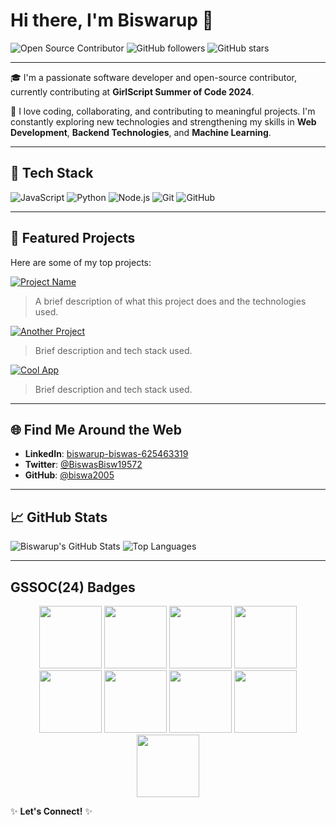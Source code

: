 # Hi there, I'm Biswarup 👋

![Open Source Contributor](https://img.shields.io/badge/Open%20Source-Contributor-brightgreen)
![GitHub followers](https://img.shields.io/github/followers/biswa2005?label=Follow&style=social)
![GitHub stars](https://img.shields.io/github/stars/biswa2005?style=social)

---

🎓 I'm a passionate software developer and open-source contributor, currently contributing at **GirlScript Summer of Code 2024**.

🚀 I love coding, collaborating, and contributing to meaningful projects. I'm constantly exploring new technologies and strengthening my skills in **Web Development**, **Backend Technologies**, and **Machine Learning**.

---

## 🔧 Tech Stack

![JavaScript](https://img.shields.io/badge/JavaScript-ES6+-yellow)
![Python](https://img.shields.io/badge/Python-3.9-blue)
![Node.js](https://img.shields.io/badge/Node.js-Express-green)
![Git](https://img.shields.io/badge/Version%20Control-Git-orange)
![GitHub](https://img.shields.io/badge/Platform-GitHub-blue)

---

## 🌟 Featured Projects

Here are some of my top projects:

[![Project Name](https://img.shields.io/badge/Project-Open%20Source%20Tool-orange)](https://github.com/biswa2005/project-name)
> A brief description of what this project does and the technologies used.

[![Another Project](https://img.shields.io/badge/Project-Web%20Scraper-brightgreen)](https://github.com/biswa2005/another-project)
> Brief description and tech stack used.

[![Cool App](https://img.shields.io/badge/Project-Cool%20App-blueviolet)](https://github.com/biswa2005/cool-app)
> Brief description and tech stack used.

---

## 🌐 Find Me Around the Web

- **LinkedIn**: [biswarup-biswas-625463319](www.linkedin.com/in/biswarup-biswas-625463319)
- **Twitter**: [@BiswasBisw19572](https://twitter.com/BiswasBisw19572)
- **GitHub**: [@biswa2005](https://github.com/biswa2005)

---

## 📈 GitHub Stats

![Biswarup's GitHub Stats](https://github-readme-stats.vercel.app/api?username=biswa2005&show_icons=true&theme=tokyonight)
![Top Languages](https://github-readme-stats.vercel.app/api/top-langs/?username=biswa2005&layout=compact&theme=tokyonight)

---

## GSSOC(24) Badges 
<div align="center">
  
<img src="https://github.com/GSSoC24/Postman-Challenge/blob/main/docs/assets/Postman%20White.png" width="100px" height="100px" />
<img src="https://github.com/GSSoC24/Postman-Challenge/blob/main/docs/assets/1.png" width="100px" height="100px" />
<img src="https://github.com/GSSoC24/Postman-Challenge/blob/main/docs/assets/2.png" width="100px" height="100px" />
<img src="https://github.com/GSSoC24/Postman-Challenge/blob/main/docs/assets/3.png" width="100px" height="100px" />
<img src="https://github.com/GSSoC24/Postman-Challenge/blob/main/docs/assets/4.png" width="100px" height="100px" />
<img src="https://github.com/GSSoC24/Postman-Challenge/blob/main/docs/assets/5.png" width="100px" height="100px" />
<img src="https://github.com/GSSoC24/Postman-Challenge/blob/main/docs/assets/6.png" width="100px" height="100px" />
<img src="https://github.com/GSSoC24/Postman-Challenge/blob/main/docs/assets/7.png" width="100px" height="100px" />
<img src="https://github.com/GSSoC24/Postman-Challenge/blob/main/docs/assets/8.png" width="100px" height="100px" />

</div>




✨ **Let's Connect!** ✨
